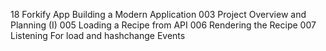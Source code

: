 18 Forkify App Building a Modern Application
003 Project Overview and Planning (I)
005 Loading a Recipe from API
006 Rendering the Recipe
007 Listening For load and hashchange Events